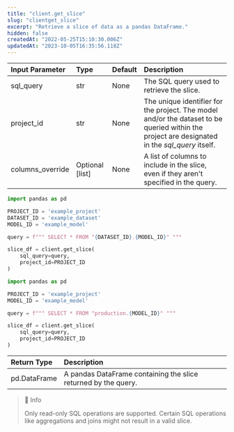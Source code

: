 ```yaml
---
title: "client.get_slice"
slug: "clientget_slice"
excerpt: "Retrieve a slice of data as a pandas DataFrame."
hidden: false
createdAt: "2022-05-25T15:10:30.006Z"
updatedAt: "2023-10-05T16:35:56.118Z"
---
```

| Input Parameter  | Type            | Default | Description                                                                                                                                     |
| :--------------- | :-------------- | :------ | :---------------------------------------------------------------------------------------------------------------------------------------------- |
| sql_query        | str             | None    | The SQL query used to retrieve the slice.                                                                                                       |
| project_id       | str             | None    | The unique identifier for the project.  The model and/or the dataset to be queried within the project are designated in the _sql_query_ itself. |
| columns_override | Optional [list] | None    | A list of columns to include in the slice, even if they aren't specified in the query.                                                          |

```python Usage - Query a dataset
import pandas as pd

PROJECT_ID = 'example_project'
DATASET_ID = 'example_dataset'
MODEL_ID = 'example_model'

query = f""" SELECT * FROM "{DATASET_ID}.{MODEL_ID}" """

slice_df = client.get_slice(
    sql_query=query,
    project_id=PROJECT_ID
)
```
```python Usage - Query published events
import pandas as pd

PROJECT_ID = 'example_project'
MODEL_ID = 'example_model'

query = f""" SELECT * FROM "production.{MODEL_ID}" """

slice_df = client.get_slice(
    sql_query=query,
    project_id=PROJECT_ID
)
```

| Return Type  | Description                                                    |
| :----------- | :------------------------------------------------------------- |
| pd.DataFrame | A pandas DataFrame containing the slice returned by the query. |

> 📘 Info
> 
> Only read-only SQL operations are supported. Certain SQL operations like aggregations and joins might not result in a valid slice.